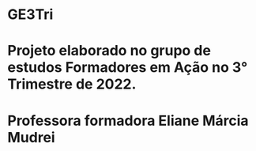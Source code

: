 # GE3Tri

# Projeto elaborado no grupo de estudos Formadores em Ação no 3° Trimestre de 2022.
# Professora formadora Eliane Márcia Mudrei
